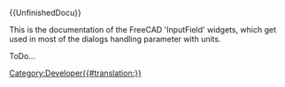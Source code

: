  {{UnfinishedDocu}}

This is the documentation of the FreeCAD \'InputField\' widgets, which get used in most of the dialogs handling parameter with units.

ToDo\...



[Category:Developer{{\#translation:}}](Category:Developer.md)
